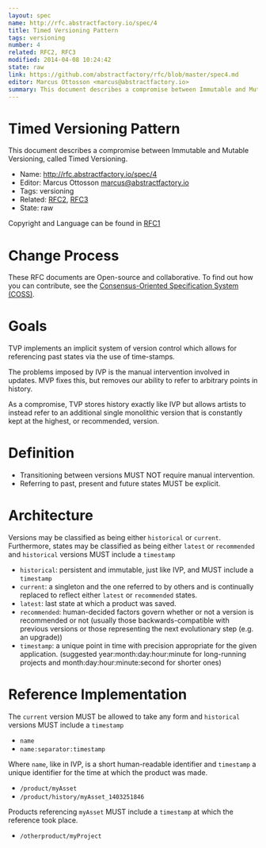 ```yaml
---
layout: spec
name: http://rfc.abstractfactory.io/spec/4
title: Timed Versioning Pattern
tags: versioning
number: 4
related: RFC2, RFC3
modified: 2014-04-08 10:24:42
state: raw
link: https://github.com/abstractfactory/rfc/blob/master/spec4.md
editor: Marcus Ottosson <marcus@abstractfactory.io>
summary: This document describes a compromise between Immutable and Mutable Versioning, called Timed Versioning.
---
```


# Timed Versioning Pattern

This document describes a compromise between Immutable and Mutable Versioning, called Timed Versioning.

* Name: http://rfc.abstractfactory.io/spec/4
* Editor: Marcus Ottosson <marcus@abstractfactory.io>
* Tags: versioning
* Related: [RFC2](http://rfc.abstractfactory.io/spec/2), [RFC3](http://rfc.abstractfactory.io/spec/3)
* State: raw

Copyright and Language can be found in [RFC1](http://rfc.abstractfactory.io/spec/1)

# Change Process

These RFC documents are Open-source and collaborative. To find out how you can contribute, see the [Consensus-Oriented Specification System (COSS)](http://www.digistan.org/spec:1/COSS).

# Goals

TVP implements an implicit system of version control which allows for referencing past states via the use of time-stamps.

The problems imposed by IVP is the manual intervention involved in updates. MVP fixes this, but removes our ability to refer to arbitrary points in history.

As a compromise, TVP stores history exactly like IVP but allows artists to instead refer to an additional single monolithic version that is constantly kept at the highest, or recommended, version.

# Definition

* Transitioning between versions MUST NOT require manual intervention.
* Referring to past, present and future states MUST be explicit.

# Architecture

Versions may be classified as being either `historical` or `current`. Furthermore, states may be classified as being either `latest` or `recommended` and `historical` versions MUST include a `timestamp`

* `historical`: persistent and immutable, just like IVP, and MUST include a `timestamp`
* `current`: a singleton and the one referred to by others and is continually replaced to reflect either `latest` or `recommended` states.
* `latest`: last state at which a product was saved.
* `recommended`: human-decided factors govern whether or not a version is recommended or not (usually those backwards-compatible with previous versions or those representing the next evolutionary step (e.g. an upgrade))
* `timestamp`: a unique point in time with precision appropriate for the given application. (suggested year:month:day:hour:minute for long-running projects and month:day:hour:minute:second for shorter ones)

# Reference Implementation

The `current` version MUST be allowed to take any form and `historical` versions MUST include a `timestamp`

* `name`
* `name:separator:timestamp`

Where `name`, like in IVP, is a short human-readable identifier and `timestamp` a unique identifier for the time at which the product was made.

* `/product/myAsset`
* `/product/history/myAsset_1403251846`

Products referencing `myAsset` MUST include a `timestamp` at which the reference took place.

* `/otherproduct/myProject`
